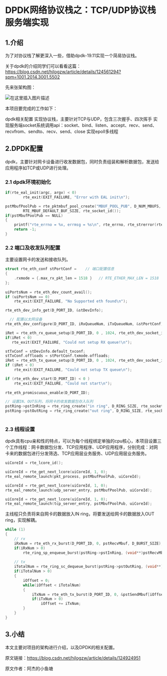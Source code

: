 # DPDK网络协议栈之：TCP/UDP协议栈服务端实现

## 1.介绍

为了对协议栈了解更深入一些，借助dpdk-19.11实现一个简易协议栈。

关于dpdk的介绍同学们可以看看这篇：https://blog.csdn.net/hjlogzw/article/details/124561294?spm=1001.2014.3001.5502

先来张架构图：

![在这里插入图片描述](https://img-blog.csdnimg.cn/ac8ba9e03ec449c7a7cdfe602ffacb03.png)

本项目要完成的工作如下：

dpdk相关配置
实现协议栈，主要针对TCP与UDP，包含三次握手、四次挥手
实现服务端socket系统调用api：socket、bind、listen、accept、recv、send、recvfrom、sendto、recv、send、close
实现epoll多线程

## 2.DPDK配置

dpdk，主要针对网卡设备进行收发数据包，同时负责组装和解析数据包，发送给应用程序如TCP或UDP进行处理。

### 2.1 dpdk环境初始化

```cpp
if(rte_eal_init(argc, argv) < 0)
	    rte_exit(EXIT_FAILURE, "Error with EAL init\n");	

pstMbufPoolPub = rte_pktmbuf_pool_create("MBUF_POOL_PUB", D_NUM_MBUFS, 0, 0, 
        RTE_MBUF_DEFAULT_BUF_SIZE, rte_socket_id());
if(pstMbufPoolPub == NULL)
{
	printf("rte_errno = %x, errmsg = %s\n", rte_errno, rte_strerror(rte_errno));
	return -1;
}
```

### 2.2 端口及收发队列配置

主要设置网卡的发送和接收队列。

```cpp
struct rte_eth_conf stPortConf =    // 端口配置信息
{
    .rxmode = {.max_rx_pkt_len = 1518 }   // RTE_ETHER_MAX_LEN = 1518
};
    
uiPortsNum = rte_eth_dev_count_avail(); 
if (uiPortsNum == 0) 
	rte_exit(EXIT_FAILURE, "No Supported eth found\n");

rte_eth_dev_info_get(D_PORT_ID, &stDevInfo); 

  // 配置以太网设备
rte_eth_dev_configure(D_PORT_ID, iRxQueueNum, iTxQueueNum, &stPortConf);

iRet = rte_eth_rx_queue_setup(D_PORT_ID, 0 , 1024, rte_eth_dev_socket_id(D_PORT_ID), NULL, pstMbufPoolPub);
if(iRet < 0) 
   rte_exit(EXIT_FAILURE, "Could not setup RX queue!\n");

stTxConf = stDevInfo.default_txconf;
stTxConf.offloads = stPortConf.txmode.offloads;
iRet = rte_eth_tx_queue_setup(D_PORT_ID, 0 , 1024, rte_eth_dev_socket_id(D_PORT_ID), &stTxConf);
if (iRet < 0) 
	rte_exit(EXIT_FAILURE, "Could not setup TX queue\n");

if (rte_eth_dev_start(D_PORT_ID) < 0 )
	rte_exit(EXIT_FAILURE, "Could not start\n");
  
rte_eth_promiscuous_enable(D_PORT_ID);

// 设置IN、OUT队列，将网卡的收发数据包存入队列
pstRing->pstInRing = rte_ring_create("in ring", D_RING_SIZE, rte_socket_id(), RING_F_SP_ENQ | RING_F_SC_DEQ);
pstRing->pstOutRing = rte_ring_create("out ring", D_RING_SIZE, rte_socket_id(), RING_F_SP_ENQ | RING_F_SC_DEQ);
	
```

### 2.3 线程设置

dpdk具有cpu亲和性的特点，可以为每个线程绑定单独的cpu核心，本项目设置三个工作线程：网卡数据包分发、TCP应用程序、UDP应用程序，分别完成：对网卡来的数据包进行分发筛选、TCP应用层业务服务、UDP应用层业务服务。

```cpp
uiCoreId = rte_lcore_id();

uiCoreId = rte_get_next_lcore(uiCoreId, 1, 0);
rte_eal_remote_launch(pkt_process, pstMbufPoolPub, uiCoreId);

uiCoreId = rte_get_next_lcore(uiCoreId, 1, 0);
rte_eal_remote_launch(udp_server_entry, pstMbufPoolPub, uiCoreId);

uiCoreId = rte_get_next_lcore(uiCoreId, 1, 0);
rte_eal_remote_launch(tcp_server_entry, pstMbufPoolPub, uiCoreId);
```

主线程只负责将来自网卡的数据放入IN ring，将要发送给网卡的数据放入OUT ring，实现解耦。


```c++
while (1) 
{
    // rx
    iRxNum = rte_eth_rx_burst(D_PORT_ID, 0, pstRecvMbuf, D_BURST_SIZE);
    if(iRxNum > 0)
        rte_ring_sp_enqueue_burst(pstRing->pstInRing, (void**)pstRecvMbuf, iRxNum, NULL);
    
    // tx
    iTotalNum = rte_ring_sc_dequeue_burst(pstRing->pstOutRing, (void**)pstSendMbuf, D_BURST_SIZE, NULL);
	if(iTotalNum > 0)
	{
		iOffset = 0;
		while(iOffset < iTotalNum)
		{
			iTxNum = rte_eth_tx_burst(D_PORT_ID, 0, &pstSendMbuf[iOffset], iTotalNum - iOffset);
			if(iTxNum > 0)
				iOffset += iTxNum;
		}
	}
}

```

## 3.小结

本文主要对项目的架构进行介绍，以及DPDK的相关配置。





原文链接：https://blog.csdn.net/hjlogzw/article/details/124924951

原文作者：阿杰的小鱼塘

